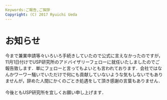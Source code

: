 ```yaml
---
Keywords:ご報告,ご挨拶
Copyright: (C) 2017 Ryuichi Ueda
---
```

# <!--:ja-->お知らせ<!--:-->
<!--:ja-->今まで兼業申請等々いろいろ手続きしていたので公式に言えなかったのですが，11月1日付けでUSP研究所のアドバイザリーフェローに就任いたしましたのでご報告致します．単にフェローと言ってもよいとも言われております．会社ではなんかワーワー騒いでいただけで何にも貢献していないような気もしないでもありませんが，辞めた人間にかくのごとき処遇をして頂き感謝の言葉もありません．<br />
<br />
今後ともUSP研究所を宜しくお願い申し上げます．<!--:-->
